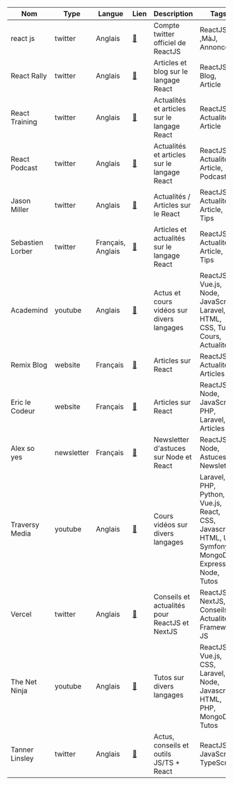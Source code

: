 Nom | Type | Langue | Lien | Description | Tags | Note
 --- | --- | --- | --- | --- | --- | --- 
react js | twitter | Anglais | [:link:](https://twitter.com/reactjs) | Compte twitter officiel de ReactJS | ReactJS ,MàJ, Annonces | 5/5 |
React Rally | twitter | Anglais | [:link:](https://twitter.com/ReactRally) | Articles et blog sur le langage React | ReactJS, Blog, Article | 2/5 |
React Training | twitter | Anglais | [:link:](https://twitter.com/ReactTraining) | Actualités et articles sur le langage React | ReactJS, Actualités, Article | 4/5 |
React Podcast | twitter | Anglais | [:link:](https://twitter.com/ReactPodcast) | Actualités et articles sur le langage React | ReactJS, Actualités, Article, Podcast | 2/5 |
Jason Miller | twitter | Anglais | [:link:](https://twitter.com/_developit) | Actualités / Articles sur le React | ReactJS, Actualités, Article, Tips | 3/5 |
Sebastien Lorber | twitter | Français, Anglais | [:link:](https://twitter.com/sebastienlorber) | Articles et actualités sur le langage React | ReactJS, Actualités, Article, Tips | 3/5 |
Academind | youtube | Anglais | [:link:](https://www.youtube.com/c/Academind) | Actus et cours vidéos sur divers langages | ReactJS, Vue.js, Node, JavaScript, Laravel, HTML, CSS, Tuto, Cours, Actualités | 2/5 |
Remix Blog | website | Français | [:link:](https://remix.run/blog) | Articles sur React | ReactJS, Actualités, Articles | 4/5 |
Eric le Codeur | website | Français | [:link:](https://eric-the-coder.com) | Articles sur React | ReactJS, Node, JavaScript, PHP, Laravel, Articles | 3/5 |
Alex so yes | newsletter | Français | [:link:](https://alexsoyes.com/newsletter) | Newsletter d'astuces sur Node et React | ReactJS, Node, Astuces, Newsletter | 2/5 |
Traversy Media | youtube | Anglais | [:link:](https://www.youtube.com/c/TraversyMedia) | Cours vidéos sur divers langages | Laravel, PHP, Python, Vue.js, React, CSS, Javascript, HTML, UI, Symfony, MongoDB, Express, Node, Tutos | 2/5 |
Vercel | twitter | Anglais | [:link:](https://twitter.com/vercel) | Conseils et actualités pour ReactJS et NextJS | ReactJS, NextJS, Conseils, Actualités, Framework JS | 2/5 |
The Net Ninja | youtube | Anglais | [:link:](https://www.youtube.com/c/TheNetNinja) | Tutos sur divers langages | ReactJS, Vue.js, CSS, Laravel, Node, Javascript, HTML, PHP, MongoDB, Tutos | 3/5 |
Tanner Linsley | twitter | Anglais | [:link:](https://twitter.com/tannerlinsley) | Actus, conseils et outils JS/TS + React | ReactJS, JavaScript, TypeScript,  | 3/5 |


